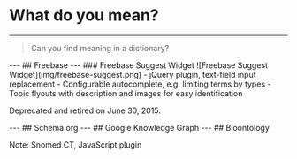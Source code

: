 # What do you mean?
---
<!-- .slide: data-background="insum-theme/img/backdrop.png" -->
<blockquote>Can you find meaning in a dictionary?</blockquote>
---
## Freebase
---
### Freebase Suggest Widget
![Freebase Suggest Widget](img/freebase-suggest.png) <!-- .element: class="stretch" -->
- jQuery plugin, text-field input replacement
- Configurable autocomplete, e.g. limiting terms by types
- Topic flyouts with description and images for easy identification
<p><i class="fa fa-exclamation-triangle" aria-hidden="true"></i></a> Deprecated and retired on June 30, 2015.</p> <!-- .element: class="fragment" data-fragment-index="1" style="color: red;" -->
---
## Schema.org
---
## Google Knowledge Graph
---
## Bioontology

Note: Snomed CT, JavaScript plugin

